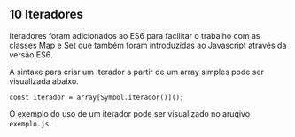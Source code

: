 ## 10 Iteradores

Iteradores foram adicionados ao ES6 para facilitar o trabalho com as classes Map e Set que também foram introduzidas ao Javascript através da versão ES6.

A sintaxe para criar um Iterador a partir de um array simples pode ser visualizada abaixo.

```
const iterador = array[Symbol.iterador()]();
```

O exemplo do uso de um iterador pode ser visualizado no aruqivo ``exemplo.js``.